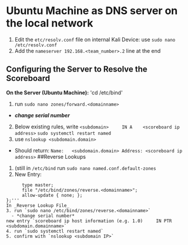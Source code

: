 # **Ubuntu Machine as DNS server on the local network**
1. Edit the `etc/resolv.conf` file on internal Kali Device: use `sudo nano /etc/resolv.conf`
2. Add the `nameserver 192.168.<team_number>.2` line at the end
## Configuring the Server to Resolve the Scoreboard
**On the Server (Ubuntu Machine):** 'cd /etc/bind'
1. run `sudo nano zones/forward.<domainname>`
  - **_change serial number_**
2. Below existing rules, write `<subdomain>     IN A    <scoreboard ip address>`
`sudo systemctl restart named`
4. use `nslookup <subdomain.domain>`
  - Should return: ```Name:   <subdomain.domain>
                      Address: <scoreboard ip address>```
##Reverse Lookups
1. (still in `/etc/bind` run `sudo nano named.conf.default-zones`
2. New Entry:
```zone <IP address (e.g. 20.172 in-addr.arpa" IN {
      type master;
      file "/etc/bind/zones/reverse.<domainname>";
      allow-update { none; };
};'''
In _Reverse Lookup File_
3. run `sudo nano /etc/bind/zones/reverse.<domainname>`
  - *change serial number*
new entry `scoreboard ip host information (e.g. 1.0)     IN PTR <subdomain.domainname>`
4. run `sudo systemctl restart named`
5. confirm with `nslookup <subdomain IP>`
